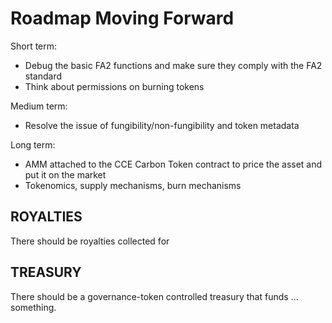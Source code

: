 # Roadmap Moving Forward

Short term:
* Debug the basic FA2 functions and make sure they comply with the FA2 standard
* Think about permissions on burning tokens

Medium term:
* Resolve the issue of fungibility/non-fungibility and token metadata

Long term:
* AMM attached to the CCE Carbon Token contract to price the asset and put it on the market
* Tokenomics, supply mechanisms, burn mechanisms


## ROYALTIES

There should be royalties collected for 

## TREASURY 

There should be a governance-token controlled treasury that funds ... something.